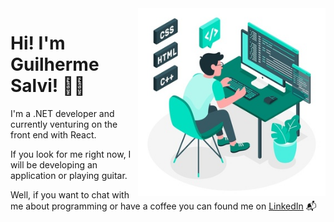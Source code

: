 <img align="right" src="https://github.com/guilhermesalvi/guilhermesalvi/blob/master/images/illustration.jpg" width="300"/>

# Hi! I'm Guilherme Salvi! 👋🏻

I'm a .NET developer and currently venturing on the front end with React.

If you look for me right now, I will be developing an application or playing guitar.

Well, if you want to chat with me about programming or have a coffee you can found me on [LinkedIn](https://www.linkedin.com/in/guilhermesalvi/) 📬
